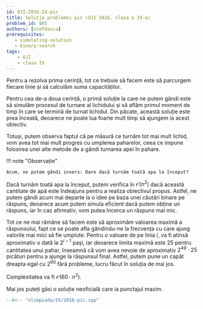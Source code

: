 ```yaml
---
id: OJI-2016-IX-pic
title: Soluția problemei pic (OJI 2016, clasa a IX-a)
problem_id: 865
authors: [stefdasca]
prerequisites:
   - simulating-solution
   - binary-search
tags:
    - OJI
    - clasa IX
---
```



Pentru a rezolva prima cerință, tot ce trebuie să facem este să parcurgem
fiecare linie și să calculăm suma capacităților.

Pentru cea de-a doua cerință, o primă soluție la care ne putem gândi este să
simulăm procesul de turnare al lichidului și să aflăm primul moment de timp
în care se termină de turnat lichidul. Din păcate, această soluție este prea
înceată, deoarece ne poate lua foarte mult timp să ajungem la acest obiectiv.

Totuși, putem observa faptul că pe măsură ce turnăm tot mai mult lichid, vom
avea tot mai mult progres cu umplerea paharelor, ceea ce impune folosirea unei
alte metode de a gândi turnarea apei în pahare.

!!! note "Observație"

    Acum, ne putem gândi invers: Oare dacă turnăm toată apa la început?

Dacă turnăm toată apa la început, putem verifica în $\mathcal{O}(n^2)$ dacă această
cantitate de apă este îndeajuns pentru a realiza obiectivul propus. Astfel,
ne putem gândi acum mai departe la o idee pe baza unei căutări binare pe
răspuns, deoarece acum putem simula eficient dacă putem obține un răspuns,
iar în caz afirmativ, vom putea încerca un răspuns mai mic.

Tot ce ne mai rămâne să facem este să aproximăm valoarea maximă a răspunsului,
fapt ce se poate afla gândindu-ne la frecvența cu care ajung valorile mai mici
să fie umplute. Pentru o valoare de pe linia $i$, va fi atinsă aproximativ
o dată la $2^{i-1}$ pași, iar deoarece limita maximă este $25$ pentru cantitatea
unui pahar, înseamnă că vom avea nevoie de aproximativ $2^{49} \cdot 25$
picături pentru a ajunge la răspunsul final. Astfel, putem pune un capăt dreapta
egal cu $2^{60}$ fără probleme, lucru făcut în soluția de mai jos. 

Complexitatea va fi $\mathcal{O}(60 \cdot n^2)$.

Mai jos puteți găsi o soluție neoficială care ia punctajul maxim.

```cpp
--8<-- "olimpiada/IX/2016-pic.cpp"
```
